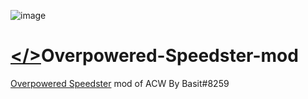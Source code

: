 ![image](https://raw.githubusercontent.com/Modraxis/Overpowered-Speedster-mod/main/SB%20overpowered%20speedster.png)
# [</>](https://github.com/Modraxis/Overpowered-Speedster-mod/blob/main/Overpowered%20Speedster%20mod%20code.JS)Overpowered-Speedster-mod
[Overpowered Speedster](https://github.com/Modraxis/Overpowered-Speedster-mod/blob/main/Overpowered%20Speedster%20mod%20code.JS) mod of ACW By Basit#8259

